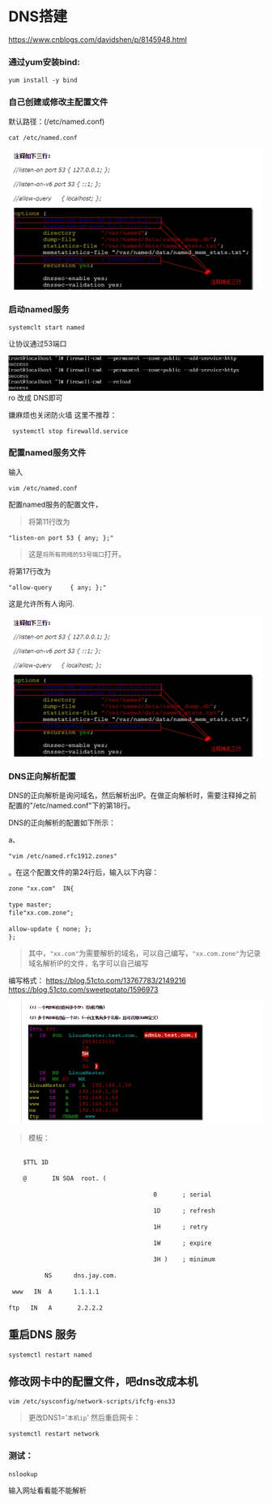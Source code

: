 # DNS搭建

https://www.cnblogs.com/davidshen/p/8145948.html

### 通过yum安装bind:

```
yum install -y bind
```

### 自己创建或修改主配置文件

默认路径：(/etc/named.conf)  

```
cat /etc/named.conf
```
![](img/DNS/8.png)

### 启动named服务

```
systemclt start named
```

让协议通过53端口

![](img/7.png)ro
改成 DNS即可

嫌麻烦也关闭防火墙 这里不推荐：
```
 systemctl stop firewalld.service
```

### 配置named服务文件

输入
```"
vim /etc/named.conf
```

配置named服务的配置文件，
> 将第11行改为
```
"listen-on port 53 { any; };"
```
> 这是`将所有网络的53号端口`打开。<br>

将第17行改为
```
"allow-query     { any; };"
```
这是允许所有人询问.

![](img/DNS/8.PNG)

### DNS正向解析配置



  DNS的正向解析是询问域名，然后解析出IP。在做正向解析时，需要注释掉之前配置的"/etc/named.conf"下的第18行。



 DNS的正向解析的配置如下所示：

a、
```
"vim /etc/named.rfc1912.zones"
```
。在这个配置文件的第24行后，输入以下内容：
```
zone "xx.com"  IN{

type master;
file"xx.com.zone";

allow-update { none; };
};
```

>其中，`"xx.com"`为需要解析的域名，可以自己编写，`"xx.com.zone"`为记录域名解析IP的文件，名字可以自己编写

编写格式：
https://blog.51cto.com/13767783/2149216
https://blog.51cto.com/sweetpotato/1596973

![](img/DNS/1.png)
>模板：
```

    $TTL 1D

    @       IN SOA  root. (

                                        0       ; serial

                                        1D      ; refresh

                                        1H      ; retry

                                        1W      ; expire

                                        3H )    ; minimum

          NS      dns.jay.com.

 www   IN  A      1.1.1.1

ftp   IN   A       2.2.2.2
```

## 重启DNS 服务

```
systemctl restart named
```
## 修改网卡中的配置文件，吧dns改成本机

```
vim /etc/sysconfig/network-scripts/ifcfg-ens33
```

>更改DNS1='`本机ip`'
然后重启网卡：

```
systemctl restart network
```

### 测试：

```
nslookup
```
输入网址看看能不能解析

                                                                                                                                                                                                                                                                                                                                                                                                                                                                                                                                                                                                                                                                                                                                                                                                                                                                                                                                                                                                                                                                                                                                                                                                                                                                                                                                                                                                                                                                                                                                                                                                                                                                                                                                                                                                                                                                                                                                                                                                                                                                                                                                                                                                                                                                                                                                                                                                                                                                                                                                                                                                                                                                                                                                                                                                                                                                                                                                                                                                                                                                                                                                                                                                                                                                                                                                                                                                                                                                                                                                                                                                                                                                                                                                                                                                                                                                                                                                                                                                                                                                                                                                                                                                                                                                                                                                                                                                                                                          
